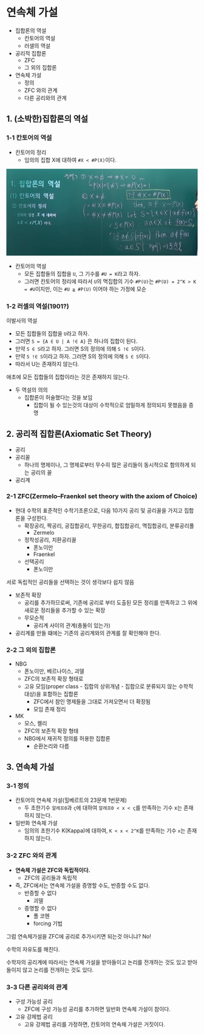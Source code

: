 # 연속체 가설

- 집합론의 역설
  - 칸토어의 역설
  - 러셀의 역설
- 공리적 집합론
  - ZFC
  - 그 외의 집합론
- 연속체 가설
  - 정의
  - ZFC 와의 관계
  - 다른 공리와의 관계

## 1. (소박한)집합론의 역설

### 1-1 칸토어의 역설

- 칸토어의 정리
  - 임의의 집합 X에 대하여 `#X < #P(X)`이다.

![](./images/ch6/cantor_paradox.png)

- 칸토어의 역설
  - 모든 집합들의 집합을 `U`, 그 기수를 `#U = K`라고 하자.
  - 그러면 칸토어의 정리에 따라서 `U`의 멱집합의 기수 `#P(U)`는 `#P(U) = 2^K > K = #U`이지만, 이는 `#U ≧ #P(U)` 이어야 하는 가정에 모순

### 1-2 러셀의 역설(1901?)

이발사의 역설

- 모든 집합들의 집합을 `U`라고 하자.
- 그러면 `S = {A ∈ U | A !∈ A}` 은 하나의 집합이 된다.
- 만약 `S ∈ S`라고 하자. 그러면 S의 정의에 의해 `S !∈ S`이다.
- 만약 `S !∈ S`이라고 하자. 그러면 S의 정의에 의해 `S ∈ S`이다.
- 따라서 U는 존재하지 않는다.

애초에 모든 집합들의 집합이라는 것은 존재하지 않는다.

- 두 역설의 의의
  - 집합론이 허술했다는 것을 보임
    - 집합이 될 수 있는것의 대상이 수학적으로 엄밀하게 정의되지 못했음을 증명

## 2. 공리적 집합론(Axiomatic Set Theory)

- 공리
- 공리꼴
  - 하나의 명제이나, 그 명제로부터 무수히 많은 공리들이 동시적으로 함의하게 되는 공리의 꼴
- 공리계

### 2-1 ZFC(Zermelo–Fraenkel set theory with the axiom of Choice)

- 현대 수학의 표준적인 수학기초론으로, 다음 10가지 공리 및 공리꼴을 가지고 집합론을 구성한다.
  - 확장공리, 짝공리, 공집합공리, 무한공리, 합집합공리, 멱집합공리, 분류공리풀
    - Zermelo
  - 정착성공리, 치환공리꼴
    - 폰노이만
    - Fraenkel
  - 선택공리
    - 폰노이만

서로 독립적인 공리들을 선택하는 것이 생각보다 쉽지 않음

- 보존적 확장
  - 공리를 추가하므로써, 기존에 공리로 부터 도출된 모든 정리를 만족하고 그 위에 새로운 정리들을 추가할 수 있는 확장
  - 무모순적
    - 공리계 사이의 관계(충돌이 있는가)
- 공리계를 만들 떄에는 기존의 공리계와의 관계를 잘 확인해야 한다.

### 2-2 그 외의 집합론

- NBG
  - 폰노이만, 베르나이스, 괴델
  - ZFC의 보존적 확장 형태로
  - 고유 모임(proper class - 집합의 상위개념 - 집합으로 분류되지 않는 수학적 대상)을 포함하는 집합론
    - ZFC에서 참인 명제들을 그대로 가져오면서 더 확장됨
    - 모임 존재 정리
- MK
  - 모스, 켈리
  - ZFC의 보존적 확장 형태
  - NBG에서 재귀적 정의를 허용한 집합론
    - 순환논리와 다름

## 3. 연속체 가설

### 3-1 정의

- 칸토어의 연속체 가설(힐베르트의 23문제 1번문제)
  - 두 초한기수 `알레프0`과 `ς`에 대하여 `알레프0 < x < ς`를 만족하는 기수 x는 존재하지 않는다.
- 일반화 연속체 가설
  - 임의의 초한기수 K(Kappa)에 대하여, `K < x < 2^K`를 만족하는 기수 `x`는 존재하지 않는다.

### 3-2 ZFC 와의 관계

- **연속체 가설은 ZFC와 독립적이다.**
  - ZFC의 공리들과 독립적
- 즉, ZFC에서는 연속체 가설을 증명할 수도, 반증할 수도 없다.
  - 반증할 수 없다
    - 괴델
  - 증명할 수 없다
    - 폴 코헨
    - forcing 기법

그럼 연속체가설을 ZFC에 공리로 추가시키면 되는것 아니냐? No!

수학의 자유도를 해친다.

수학자의 공리계에 따라서는 연속체 가설을 받아들이고 논리를 전개하는 것도 있고 받아들이지 않고 논리를 전개하는 것도 있다.

### 3-3 다른 공리와의 관계

- 구성 가능성 공리
  - ZFC에 구성 가능성 공리를 추가하면 일반화 연속체 가설이 참이다.
- 고유 강제법 공리
  - 고유 강제법 공리를 가정하면, 칸토어의 연속체 가설은 거짓이다.
